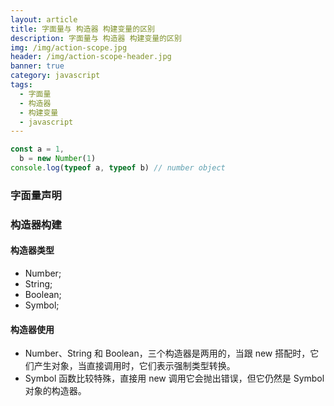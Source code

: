 ```yaml
---
layout: article
title: 字面量与 构造器 构建变量的区别
description: 字面量与 构造器 构建变量的区别
img: /img/action-scope.jpg
header: /img/action-scope-header.jpg
banner: true
category: javascript
tags:
  - 字面量
  - 构造器
  - 构建变量
  - javascript
---
```



```javascript
const a = 1,
  b = new Number(1)
console.log(typeof a, typeof b) // number object
```

### 字面量声明

### 构造器构建

#### 构造器类型

- Number;
- String;
- Boolean;
- Symbol;

#### 构造器使用

- Number、String 和 Boolean，三个构造器是两用的，当跟 new 搭配时，它们产生对象，当直接调用时，它们表示强制类型转换。
- Symbol 函数比较特殊，直接用 new 调用它会抛出错误，但它仍然是 Symbol 对象的构造器。
